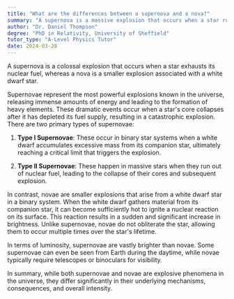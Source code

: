 ```yaml
---
title: "What are the differences between a supernova and a nova?"
summary: "A supernova is a massive explosion that occurs when a star runs out of fuel, while a nova is a smaller explosion caused by a white dwarf star."
author: "Dr. Daniel Thompson"
degree: "PhD in Relativity, University of Sheffield"
tutor_type: "A-Level Physics Tutor"
date: 2024-03-28
---
```


A supernova is a colossal explosion that occurs when a star exhausts its nuclear fuel, whereas a nova is a smaller explosion associated with a white dwarf star.

Supernovae represent the most powerful explosions known in the universe, releasing immense amounts of energy and leading to the formation of heavy elements. These dramatic events occur when a star's core collapses after it has depleted its fuel supply, resulting in a catastrophic explosion. There are two primary types of supernovae:

1. **Type I Supernovae**: These occur in binary star systems when a white dwarf accumulates excessive mass from its companion star, ultimately reaching a critical limit that triggers the explosion.
  
2. **Type II Supernovae**: These happen in massive stars when they run out of nuclear fuel, leading to the collapse of their cores and subsequent explosion.

In contrast, novae are smaller explosions that arise from a white dwarf star in a binary system. When the white dwarf gathers material from its companion star, it can become sufficiently hot to ignite a nuclear reaction on its surface. This reaction results in a sudden and significant increase in brightness. Unlike supernovae, novae do not obliterate the star, allowing them to occur multiple times over the star's lifetime.

In terms of luminosity, supernovae are vastly brighter than novae. Some supernovae can even be seen from Earth during the daytime, while novae typically require telescopes or binoculars for visibility.

In summary, while both supernovae and novae are explosive phenomena in the universe, they differ significantly in their underlying mechanisms, consequences, and overall intensity.
    
